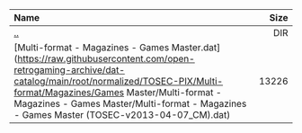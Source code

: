 |Name|Size|
|:---|---:|
|[..](../index.html)|DIR|
|[Multi-format - Magazines - Games Master.dat](https://raw.githubusercontent.com/open-retrogaming-archive/dat-catalog/main/root/normalized/TOSEC-PIX/Multi-format/Magazines/Games Master/Multi-format - Magazines - Games Master/Multi-format - Magazines - Games Master (TOSEC-v2013-04-07_CM).dat)|13226|
